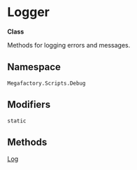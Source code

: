 # Logger
**Class**

Methods for logging errors and messages.

## Namespace
`Megafactory.Scripts.Debug`

## Modifiers
`static`

## Methods
[Log](/API%20Reference/Debug/Logger/Log)

